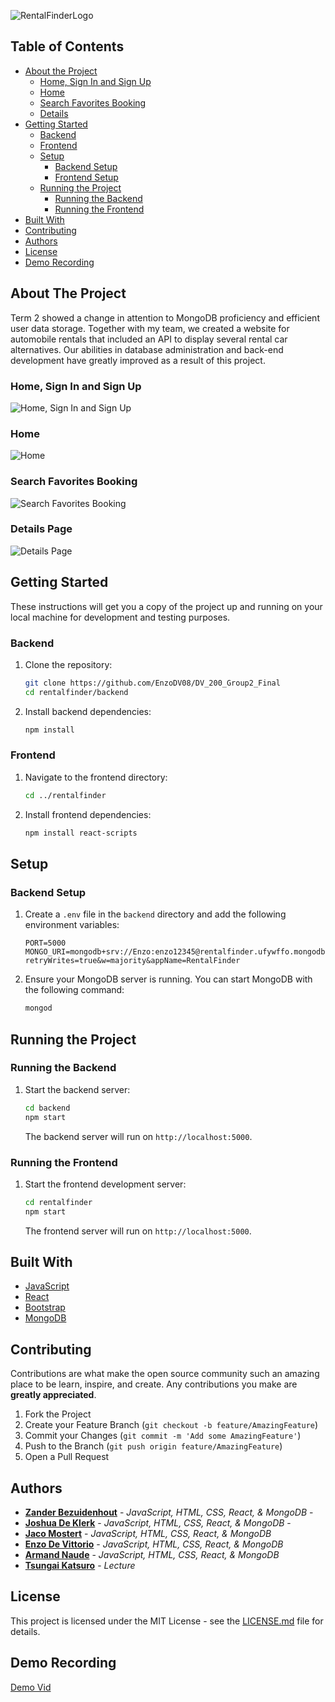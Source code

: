 ![RentalFinderLogo](./rentalfinder/src/assets/logo/LogoBlueSmall.svg)

## Table of Contents

* [About the Project](#about-the-project)
   * [Home, Sign In and Sign Up](#home-sign-in-and-sign-up)
   * [Home](#home)
   * [ Search Favorites Booking](#search-favorites-booking)
   * [Details](#details-page)
* [Getting Started](#getting-started)
  * [Backend](#backend)
  * [Frontend](#frontend)
  * [Setup](#setup)
    * [Backend Setup](#backend-setup)
    * [Frontend Setup](#frontend-setup)
  * [Running the Project](#running-the-project)
    * [Running the Backend](#running-the-backend)
    * [Running the Frontend](#running-the-frontend)
* [Built With](#built-with)
* [Contributing](#contributing)
* [Authors](#authors)
* [License](#license)
* [Demo Recording](#demo-recording)

## About The Project

Term 2 showed a change in attention to MongoDB proficiency and efficient user data storage. Together with my team, we created a website for automobile rentals that included an API to display several rental car alternatives. Our abilities in database administration and back-end development have greatly improved as a result of this project.

### Home, Sign In and Sign Up

![Home, Sign In and Sign Up](./rentalfinder/src/assets/mockups/MockUp1.png)

### Home

![Home](./rentalfinder/src/assets/mockups/MockUp2.png)

### Search Favorites Booking

![Search Favorites Booking](./rentalfinder/src/assets/mockups/MockUp3.png)

### Details Page

![Details Page](./rentalfinder/src/assets/mockups/MockUp4.png)


## Getting Started

These instructions will get you a copy of the project up and running on your local machine for development and testing purposes.

### Backend

1. Clone the repository:

    ```sh
    git clone https://github.com/EnzoDV08/DV_200_Group2_Final
    cd rentalfinder/backend
    ```

2. Install backend dependencies:

    ```sh
    npm install
    ```

### Frontend

1. Navigate to the frontend directory:

    ```sh
    cd ../rentalfinder
    ```

2. Install frontend dependencies:

    ```sh
    npm install react-scripts
    ```

## Setup

### Backend Setup

1. Create a `.env` file in the `backend` directory and add the following environment variables:

    ```env
    PORT=5000
    MONGO_URI=mongodb+srv://Enzo:enzo12345@rentalfinder.ufywffo.mongodb.net/react_db?retryWrites=true&w=majority&appName=RentalFinder
    ```

2. Ensure your MongoDB server is running. You can start MongoDB with the following command:

    ```sh
    mongod
    ```

## Running the Project

### Running the Backend

1. Start the backend server:

    ```sh
    cd backend
    npm start
    ```

    The backend server will run on `http://localhost:5000`.

### Running the Frontend

1. Start the frontend development server:

    ```sh
    cd rentalfinder
    npm start
    ```

    The frontend server will run on `http://localhost:5000`.

## Built With

* [JavaScript](https://developer.mozilla.org/en-US/docs/Web/JavaScript)
* [React](https://react.dev/)
* [Bootstrap](https://getbootstrap.com/)
* [MongoDB](https://www.mongodb.com/)

## Contributing

Contributions are what make the open source community such an amazing place to be learn, inspire, and create. Any contributions you make are **greatly appreciated**.

1. Fork the Project
2. Create your Feature Branch (`git checkout -b feature/AmazingFeature`)
3. Commit your Changes (`git commit -m 'Add some AmazingFeature'`)
4. Push to the Branch (`git push origin feature/AmazingFeature`)
5. Open a Pull Request

## Authors

* **[Zander Bezuidenhout](https://github.com/ZanderBez)** - *JavaScript, HTML, CSS, React, & MongoDB* - 
* **[Joshua De Klerk](https://github.com/JoshuaDeKlerk)** - *JavaScript, HTML, CSS, React, & MongoDB* -
* **[Jaco Mostert](https://github.com/321008Jaco)** - *JavaScript, HTML, CSS, React, & MongoDB* 
* **[Enzo De Vittorio](https://github.com/EnzoDV08)** - *JavaScript, HTML, CSS, React, & MongoDB* 
* **[Armand Naude](https://github.com/Armand1711)** - *JavaScript, HTML, CSS, React, & MongoDB*
* **[Tsungai Katsuro](https://github.com/TsungaiKats)** - *Lecture*

## License

This project is licensed under the MIT License - see the [LICENSE.md](LICENSE.md) file for details.

## Demo Recording

[Demo Vid](https://drive.google.com/file/d/1V_Bio7-vWirczDP8M2kCATpgRIg2lBjI/view?usp=sharing)
